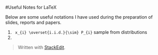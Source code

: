 #Useful Notes for LaTeX

Below are some useful notations I have used during the preparation of slides, reports and papers.

 1.   ` x_{i} \overset{i.i.d.}{\sim} P_{i}` sample from distributions 
 2. 

> Written with [StackEdit](https://stackedit.io/).